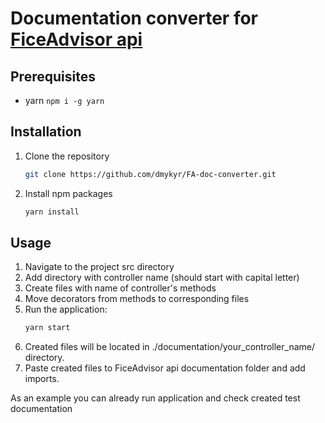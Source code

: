 # Documentation converter for [FiceAdvisor api](https://github.com/fictadvisor/fictadvisor)

## Prerequisites

* yarn `npm i -g yarn`

## Installation

1. Clone the repository
   ```sh
   git clone https://github.com/dmykyr/FA-doc-converter.git
   ```
2. Install npm packages
   ```sh
   yarn install
   ```

## Usage

1. Navigate to the project src directory
2. Add directory with controller name (should start with capital letter)
3. Create files with name of controller's methods
4. Move decorators from methods to corresponding files
5. Run the application:
   ```sh
   yarn start
   ```
6. Created files will be located in ./documentation/your_controller_name/ directory.
7. Paste created files to FiceAdvisor api documentation folder and add imports.

As an example you can already run application and check created test documentation
